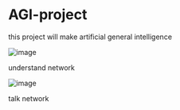 # AGI-project


this project will make artificial general intelligence

![image](https://user-images.githubusercontent.com/70372577/191190924-8ebede18-3992-4162-aefc-3a9a9dd47d6e.png)

understand network


![image](https://user-images.githubusercontent.com/70372577/191190950-ea8c0962-6e3d-41a2-a522-17b87932bcf4.png)

talk network
